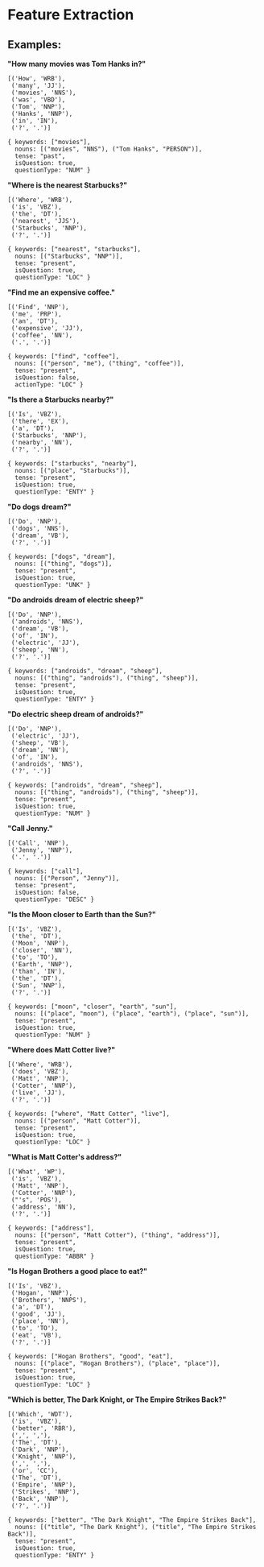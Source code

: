 Feature Extraction
==================

Examples:
---------

**"How many movies was Tom Hanks in?"**

    [('How', 'WRB'),
     ('many', 'JJ'),
     ('movies', 'NNS'),
     ('was', 'VBD'),
     ('Tom', 'NNP'),
     ('Hanks', 'NNP'),
     ('in', 'IN'),
     ('?', '.')]
    
    { keywords: ["movies"],
      nouns: [("movies", "NNS"), ("Tom Hanks", "PERSON")],
      tense: "past",
      isQuestion: true,
      questionType: "NUM" }

**"Where is the nearest Starbucks?"**

    [('Where', 'WRB'),
     ('is', 'VBZ'),
     ('the', 'DT'),
     ('nearest', 'JJS'),
     ('Starbucks', 'NNP'),
     ('?', '.')]    
    
    { keywords: ["nearest", "starbucks"],
      nouns: [("Starbucks", "NNP")],
      tense: "present",
      isQuestion: true,
      questionType: "LOC" }

**"Find me an expensive coffee."**

    [('Find', 'NNP'),
     ('me', 'PRP'),
     ('an', 'DT'),
     ('expensive', 'JJ'),
     ('coffee', 'NN'),
     ('.', '.')]
    
    { keywords: ["find", "coffee"],
      nouns: [("person", "me"), ("thing", "coffee")],
      tense: "present",
      isQuestion: false,
      actionType: "LOC" }

**"Is there a Starbucks nearby?"**

    [('Is', 'VBZ'),
     ('there', 'EX'),
     ('a', 'DT'),
     ('Starbucks', 'NNP'),
     ('nearby', 'NN'),
     ('?', '.')]
    
    { keywords: ["starbucks", "nearby"],
      nouns: [("place", "Starbucks")],
      tense: "present",
      isQuestion: true,
      questionType: "ENTY" }

**"Do dogs dream?"**

    [('Do', 'NNP'),
     ('dogs', 'NNS'),
     ('dream', 'VB'),
     ('?', '.')]
    
    { keywords: ["dogs", "dream"],
      nouns: [("thing", "dogs")],
      tense: "present",
      isQuestion: true,
      questionType: "UNK" }

**"Do androids dream of electric sheep?"**

    [('Do', 'NNP'),
     ('androids', 'NNS'),
     ('dream', 'VB'),
     ('of', 'IN'),
     ('electric', 'JJ'),
     ('sheep', 'NN'),
     ('?', '.')]
    
    { keywords: ["androids", "dream", "sheep"],
      nouns: [("thing", "androids"), ("thing", "sheep")],
      tense: "present",
      isQuestion: true,
      questionType: "ENTY" }

**"Do electric sheep dream of androids?"**

    [('Do', 'NNP'),
     ('electric', 'JJ'),
     ('sheep', 'VB'),
     ('dream', 'NN'),
     ('of', 'IN'),
     ('androids', 'NNS'),
     ('?', '.')]
    
    { keywords: ["androids", "dream", "sheep"],
      nouns: [("thing", "androids"), ("thing", "sheep")],
      tense: "present",
      isQuestion: true,
      questionType: "NUM" }

**"Call Jenny."**

    [('Call', 'NNP'),
     ('Jenny', 'NNP'),
     ('.', '.')]
    
    { keywords: ["call"],
      nouns: [("Person", "Jenny")],
      tense: "present",
      isQuestion: false,
      questionType: "DESC" }

**"Is the Moon closer to Earth than the Sun?"**

    [('Is', 'VBZ'),
     ('the', 'DT'),
     ('Moon', 'NNP'),
     ('closer', 'NN'),
     ('to', 'TO'),
     ('Earth', 'NNP'),
     ('than', 'IN'),
     ('the', 'DT'),
     ('Sun', 'NNP'),
     ('?', '.')]
    
    { keywords: ["moon", "closer", "earth", "sun"],
      nouns: [("place", "moon"), ("place", "earth"), ("place", "sun")],
      tense: "present",
      isQuestion: true,
      questionType: "NUM" }

**"Where does Matt Cotter live?"**

    [('Where', 'WRB'),
     ('does', 'VBZ'),
     ('Matt', 'NNP'),
     ('Cotter', 'NNP'),
     ('live', 'JJ'),
     ('?', '.')]
    
    { keywords: ["where", "Matt Cotter", "live"],
      nouns: [("person", "Matt Cotter")],
      tense: "present",
      isQuestion: true,
      questionType: "LOC" }

**"What is Matt Cotter's address?"**

    [('What', 'WP'),
     ('is', 'VBZ'),
     ('Matt', 'NNP'),
     ('Cotter', 'NNP'),
     ("'s", 'POS'),
     ('address', 'NN'),
     ('?', '.')]
    
    { keywords: ["address"],
      nouns: [("person", "Matt Cotter"), ("thing", "address")],
      tense: "present",
      isQuestion: true,
      questionType: "ABBR" }

**"Is Hogan Brothers a good place to eat?"**

    [('Is', 'VBZ'),
     ('Hogan', 'NNP'),
     ('Brothers', 'NNPS'),
     ('a', 'DT'),
     ('good', 'JJ'),
     ('place', 'NN'),
     ('to', 'TO'),
     ('eat', 'VB'),
     ('?', '.')]
    
    { keywords: ["Hogan Brothers", "good", "eat"],
      nouns: [("place", "Hogan Brothers"), ("place", "place")],
      tense: "present",
      isQuestion: true,
      questionType: "LOC" }

**"Which is better, The Dark Knight, or The Empire Strikes Back?"**

    [('Which', 'WDT'),
     ('is', 'VBZ'),
     ('better', 'RBR'),
     (',', ','),
     ('The', 'DT'),
     ('Dark', 'NNP'),
     ('Knight', 'NNP'),
     (',', ','),
     ('or', 'CC'),
     ('The', 'DT'),
     ('Empire', 'NNP'),
     ('Strikes', 'NNP'),
     ('Back', 'NNP'),
     ('?', '.')]
    
    { keywords: ["better", "The Dark Knight", "The Empire Strikes Back"],
      nouns: [("title", "The Dark Knight"), ("title", "The Empire Strikes Back")],
      tense: "present",
      isQuestion: true,
      questionType: "ENTY" }
